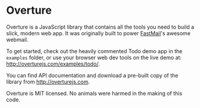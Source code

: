Overture
========

Overture is a JavaScript library that contains all the tools you need to build a slick, modern web app. It was originally built to power [FastMail](https://www.fastmail.com)'s awesome webmail.

To get started, check out the heavily commented Todo demo app in the `examples` folder, or use your browser web dev tools on the live demo at: <http://overturejs.com/examples/todo/>.

You can find API documentation and download a pre-built copy of the library from <http://overturejs.com>.

Overture is MIT licensed. No animals were harmed in the making of this code.
